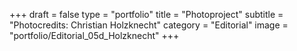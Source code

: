 +++
draft = false
type = "portfolio"
title = "Photoproject"
subtitle = "Photocredits: Christian Holzknecht"
category = "Editorial"
image = "portfolio/Editorial_05d_Holzknecht"
+++